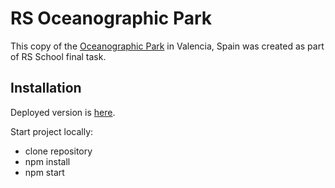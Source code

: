 # RS Oceanographic Park

This copy of the [Oceanographic Park](https://www.oceanografic.org/en/planifica-tu-visita/prices-and-schedules/?_gl=1*1jfcyls*_up*MQ..*_ga*NjA4NjY0NzE3LjE2Nzc1Mjg2Nzk.*_ga_3J7Z35RK84*MTY3NzUyODY3OC4xLjAuMTY3NzUyODY3OC4wLjAuMA..) in Valencia, Spain was created as part of RS School final task.

## Installation

Deployed version is [here](https://app.netlify.com/sites/rs-clone-dev-gang).

Start project locally:

- clone repository
- npm install
- npm start
